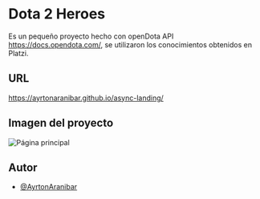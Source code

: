
# Dota 2 Heroes

Es un pequeño proyecto hecho con openDota API https://docs.opendota.com/, se utilizaron los conocimientos obtenidos en Platzi.

## URL
https://ayrtonaranibar.github.io/async-landing/

## Imagen del proyecto
![Página principal](https://raw.githubusercontent.com/AyrtonAranibar/dota2-heroes/tree/main/src/images/dota2_heroes.png)

## Autor

- [@AyrtonAranibar](https://www.github.com/AyrtonAranibar)

